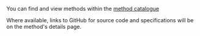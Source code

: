You can find and view methods within the [method catalogue](/methods)

Where available, links to GitHub for source code and specifications will be on the method's details page.
